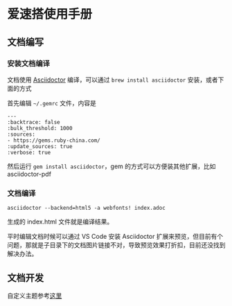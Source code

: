 # 爱速搭使用手册

## 文档编写

### 安装文档编译

文档使用 [Asciidoctor](https://docs.asciidoctor.org/asciidoctor/latest/) 编译，可以通过 `brew install asciidoctor` 安装，或者下面的方式

首先编辑 `~/.gemrc` 文件，内容是

```
---
:backtrace: false
:bulk_threshold: 1000
:sources:
- https://gems.ruby-china.com/
:update_sources: true
:verbose: true
```

然后运行 `gem install asciidoctor`，gem 的方式可以方便装其他扩展，比如 asciidoctor-pdf

### 文档编译

```
asciidoctor --backend=html5 -a webfonts! index.adoc
```

生成的 index.html 文件就是编译结果。

平时编辑文档时候可以通过 VS Code 安装 Asciidoctor 扩展来预览，但目前有个问题，那就是子目录下的文档图片链接不对，导致预览效果打折扣，目前还没找到解决办法。

## 文档开发

自定义主题参考[这里](https://github.com/asciidoctor/asciidoctor-pdf/blob/v1.6.x/docs/theming-guide.adoc)
